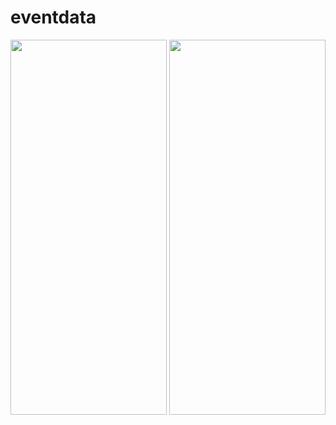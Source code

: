 # eventdata


<img src = "https://github.com/AbdurazzoqAbdugafforov/Random-year/assets/134942447/6ceece8f-8e51-4d39-be66-577ef061fb7e" width = "250" height = "600">
<img src = "https://github.com/AbdurazzoqAbdugafforov/Random-year/assets/134942447/9c45ed38-1419-4d96-99cb-9737ff9a6159" width = "250" height = "600">
